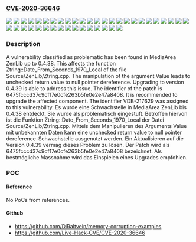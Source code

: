 ### [CVE-2020-36646](https://cve.mitre.org/cgi-bin/cvename.cgi?name=CVE-2020-36646)
![](https://img.shields.io/static/v1?label=Product&message=ZenLib&color=blue)
![](https://img.shields.io/static/v1?label=Version&message=0.4.0%20&color=brightgreen)
![](https://img.shields.io/static/v1?label=Version&message=0.4.1%20&color=brightgreen)
![](https://img.shields.io/static/v1?label=Version&message=0.4.10%20&color=brightgreen)
![](https://img.shields.io/static/v1?label=Version&message=0.4.11%20&color=brightgreen)
![](https://img.shields.io/static/v1?label=Version&message=0.4.12%20&color=brightgreen)
![](https://img.shields.io/static/v1?label=Version&message=0.4.13%20&color=brightgreen)
![](https://img.shields.io/static/v1?label=Version&message=0.4.14%20&color=brightgreen)
![](https://img.shields.io/static/v1?label=Version&message=0.4.15%20&color=brightgreen)
![](https://img.shields.io/static/v1?label=Version&message=0.4.16%20&color=brightgreen)
![](https://img.shields.io/static/v1?label=Version&message=0.4.17%20&color=brightgreen)
![](https://img.shields.io/static/v1?label=Version&message=0.4.18%20&color=brightgreen)
![](https://img.shields.io/static/v1?label=Version&message=0.4.19%20&color=brightgreen)
![](https://img.shields.io/static/v1?label=Version&message=0.4.2%20&color=brightgreen)
![](https://img.shields.io/static/v1?label=Version&message=0.4.20%20&color=brightgreen)
![](https://img.shields.io/static/v1?label=Version&message=0.4.21%20&color=brightgreen)
![](https://img.shields.io/static/v1?label=Version&message=0.4.22%20&color=brightgreen)
![](https://img.shields.io/static/v1?label=Version&message=0.4.23%20&color=brightgreen)
![](https://img.shields.io/static/v1?label=Version&message=0.4.24%20&color=brightgreen)
![](https://img.shields.io/static/v1?label=Version&message=0.4.25%20&color=brightgreen)
![](https://img.shields.io/static/v1?label=Version&message=0.4.26%20&color=brightgreen)
![](https://img.shields.io/static/v1?label=Version&message=0.4.27%20&color=brightgreen)
![](https://img.shields.io/static/v1?label=Version&message=0.4.28%20&color=brightgreen)
![](https://img.shields.io/static/v1?label=Version&message=0.4.29%20&color=brightgreen)
![](https://img.shields.io/static/v1?label=Version&message=0.4.3%20&color=brightgreen)
![](https://img.shields.io/static/v1?label=Version&message=0.4.30%20&color=brightgreen)
![](https://img.shields.io/static/v1?label=Version&message=0.4.31%20&color=brightgreen)
![](https://img.shields.io/static/v1?label=Version&message=0.4.32%20&color=brightgreen)
![](https://img.shields.io/static/v1?label=Version&message=0.4.33%20&color=brightgreen)
![](https://img.shields.io/static/v1?label=Version&message=0.4.34%20&color=brightgreen)
![](https://img.shields.io/static/v1?label=Version&message=0.4.35%20&color=brightgreen)
![](https://img.shields.io/static/v1?label=Version&message=0.4.36%20&color=brightgreen)
![](https://img.shields.io/static/v1?label=Version&message=0.4.37%20&color=brightgreen)
![](https://img.shields.io/static/v1?label=Version&message=0.4.38%20&color=brightgreen)
![](https://img.shields.io/static/v1?label=Version&message=0.4.4%20&color=brightgreen)
![](https://img.shields.io/static/v1?label=Version&message=0.4.5%20&color=brightgreen)
![](https://img.shields.io/static/v1?label=Version&message=0.4.6%20&color=brightgreen)
![](https://img.shields.io/static/v1?label=Version&message=0.4.7%20&color=brightgreen)
![](https://img.shields.io/static/v1?label=Version&message=0.4.8%20&color=brightgreen)
![](https://img.shields.io/static/v1?label=Version&message=0.4.9%20&color=brightgreen)
![](https://img.shields.io/static/v1?label=Vulnerability&message=CWE-690%20Unchecked%20Return%20Value%20to%20NULL%20Pointer%20Dereference&color=brightgreen)

### Description

A vulnerability classified as problematic has been found in MediaArea ZenLib up to 0.4.38. This affects the function Ztring::Date_From_Seconds_1970_Local of the file Source/ZenLib/Ztring.cpp. The manipulation of the argument Value leads to unchecked return value to null pointer dereference. Upgrading to version 0.4.39 is able to address this issue. The identifier of the patch is 6475fcccd37c9cf17e0cfe263b5fe0e2e47a8408. It is recommended to upgrade the affected component. The identifier VDB-217629 was assigned to this vulnerability.
Es wurde eine Schwachstelle in MediaArea ZenLib bis 0.4.38 entdeckt. Sie wurde als problematisch eingestuft. Betroffen hiervon ist die Funktion Ztring::Date_From_Seconds_1970_Local der Datei Source/ZenLib/Ztring.cpp. Mittels dem Manipulieren des Arguments Value mit unbekannten Daten kann eine unchecked return value to null pointer dereference-Schwachstelle ausgenutzt werden. Ein Aktualisieren auf die Version 0.4.39 vermag dieses Problem zu lösen. Der Patch wird als 6475fcccd37c9cf17e0cfe263b5fe0e2e47a8408 bezeichnet. Als bestmögliche Massnahme wird das Einspielen eines Upgrades empfohlen.

### POC

#### Reference
No PoCs from references.

#### Github
- https://github.com/DiRaltvein/memory-corruption-examples
- https://github.com/Live-Hack-CVE/CVE-2020-36646

